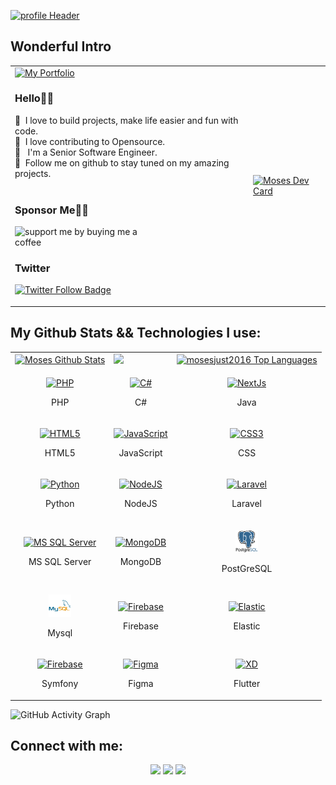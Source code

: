 [![profile Header](https://user-images.githubusercontent.com/78784850/185071059-bcedf7d4-3038-404e-ad0f-4837bb2120d0.png)](https://dunsin.vercel.app/)
## Wonderful Intro

<table>
  <tr>
    <td valign="center">
      <a href="https://mosesjasi.co/">
        <img src="https://img.shields.io/badge/my_portfolio-000?style=for-the-badge&logo=ko-fi&logoColor=white" alt="My Portfolio"/></a>
      <p>
        <h3>Hello👋🏾</h3>
        👀 &nbsp;I love to build projects, make life easier and fun with code.
        <br/>
        🚀 &nbsp;I love contributing to Opensource.
        <br/>
        🙂 &nbsp; I'm a Senior Software Engineer.
        <br/>
        💞️ &nbsp;Follow me on github to stay tuned on my amazing projects.
        <br/>
        <br />
        <h3>Sponsor Me🤝🏽</h3>
        <a href="https://www.buymeacoffee.com/mjjustme26f"><img align="left" src="https://cdn.buymeacoffee.com/buttons/v2/default-yellow.png" height="50" width="220" alt="support me by buying me a coffee" /> <a/>
        <br/>
        <br />
        <h3>Twitter</h3>
        <a href="https://twitter.com/JustMoses2017">
          <img src="https://img.shields.io/twitter/follow/JustMoses2017?color=0F182A&logo=twitter&style=for-the-badge" alt="Twitter Follow Badge"/></a>
       </p>
    </td>
    <td>
      <a href="#"><img src="https://res.cloudinary.com/mjjustme/image/upload/v1658766461/mjjustme26/93699-coding_k6uuxf.gif" width="400" alt="Moses Dev Card"/></a>
    </td>
  </tr>
</table>


## My Github Stats && Technologies I use:
<table>
  <tr>
    <td>
      <a href="https://github.com/mosesjust2016"><img alt="Moses Github Stats" src="https://github-readme-stats.vercel.app/api?username=mosesjust2016&show_icons=true&count_private=true&theme=react&hide_border=true&bg_color=1d2a3a" /></a>
    </td>
    <td>
      <a href="http://www.github.com/mosesjust2016"><img src="https://github-readme-streak-stats.herokuapp.com/?user=mosesjust2016&stroke=ffffff&background=1d2a3a&ring=5BCDEC&fire=5BCDEC&currStreakNum=ffffff&currStreakLabel=5BCDEC&sideNums=ffffff&sideLabels=ffffff&dates=ffffff&hide_border=true" /></a>
    </td>
    <td>
      <a href="https://github.com/mosesjust2016"><img alt="mosesjust2016 Top Languages" src="https://github-readme-stats.vercel.app/api/top-langs/?username=mosesjust2016&langs_count=8&count_private=true&layout=compact&theme=react&hide_border=true&bg_color=1d2a3a"/></a>
    </td>
  <tr>
  <tr>
    <td>
      <p align="center">
        <a href="https://www.php.net/docs.php" target="_blank" rel="noreferrer">
          <img src="https://raw.githubusercontent.com/danielcranney/readme-generator/main/public/icons/skills/php-colored.svg" width="36" height="36" alt="PHP" />
        </a>
        <p align="center">PHP</p>
      </p>
    </td>
    <td>           
      <p align="center">
        <a href="https://learn.microsoft.com/en-us/dotnet/csharp/" target="_blank" rel="noreferrer">
          <img src="https://raw.githubusercontent.com/danielcranney/readme-generator/main/public/icons/skills/csharp-colored.svg" width="36" height="36" alt="C#" />
      </a>
        <p align="center">C#</p>
      </p>
    </td>
     <td>            
      <p align="center">
        <a href="https://www.oracle.com/java/" target="_blank" rel="noreferrer">
          <img src="https://raw.githubusercontent.com/danielcranney/readme-generator/main/public/icons/skills/java-colored.svg" width="36" height="36" alt="NextJs" />
      </a>
        <p align="center">Java</p>
      </p>
    </td>
   
  </tr>
  <tr>
   <td>
      <p align="center">
        <a href="https://developer.mozilla.org/en-US/docs/Glossary/HTML5" target="_blank" rel="noreferrer">
          <img src="https://raw.githubusercontent.com/danielcranney/readme-generator/main/public/icons/skills/html5-colored.svg" width="36" height="36" alt="HTML5" />
        </a>
        <p align="center">HTML5</p>
      </p>
    </td>
    <td>
      <p align="center">
        <a href="https://www.javascript.com/" target="_blank" rel="noreferrer">
          <img src="https://raw.githubusercontent.com/danielcranney/readme-generator/main/public/icons/skills/javascript-colored.svg" width="36" height="36" alt="JavaScript" />
      </a>
        <p align="center">JavaScript</p>
      </p>
    </td>
    <td>
      <p align="center">
        <a href="https://www.w3.org/TR/CSS/#css" target="_blank" rel="noreferrer">
          <img src="https://raw.githubusercontent.com/danielcranney/readme-generator/main/public/icons/skills/css3-colored.svg" width="36" height="36" alt="CSS3" />
      </a>
        <p align="center">CSS</p>
      </p>
    </td>
  </tr>

  <tr>
    <td>      
      <p align="center">
        <a href="https://docs.python.org/3/" target="_blank" rel="noreferrer">
          <img src="https://raw.githubusercontent.com/danielcranney/readme-generator/main/public/icons/skills/python-colored.svg" width="36" height="36" alt="Python" />
        </a>
        <p align="center">Python</p>
      </p>
    </td>
    <td>            
      <p align="center">
        <a href="https://nodejs.org/en/" target="_blank" rel="noreferrer">
        <img src="https://raw.githubusercontent.com/danielcranney/readme-generator/main/public/icons/skills/nodejs-colored.svg" width="36" height="36" alt="NodeJS" />
      </a>
        <p align="center">NodeJS</p>
      </p>
    </td>
    <td>           
      <p align="center">
        <a href="https://laravel.com/docs/9.x" target="_blank" rel="noreferrer">
          <img src="https://raw.githubusercontent.com/danielcranney/readme-generator/main/public/icons/skills/laravel-colored.svg" width="36" height="36" alt="Laravel" />
        </a>
        <p align="center">Laravel</p>
      </p>
    </td>
  </tr>

  <tr>
  <td>
      <p align="center">
        <a href="https://www.microsoft.com/en-us/sql-server/" target="_blank" rel="noreferrer">
          <img src="https://www.svgrepo.com/show/303229/microsoft-sql-server-logo.svg" width="36" height="36" alt="MS SQL Server" />
      </a>
        <p align="center">MS SQL Server</p>
      </p>
    </td>
    <td>             
      <p align="center">
        <a href="https://www.mongodb.com/" target="_blank" rel="noreferrer">
          <img src="https://raw.githubusercontent.com/danielcranney/readme-generator/main/public/icons/skills/mongodb-colored.svg" width="36" height="36" alt="MongoDB"/>
        </a>
        <p align="center">MongoDB</p>
      </p>
    </td>
    <td>
      <p align="center">
        <a href="https://www.postgresql.org" target="_blank" rel="noreferrer">
          <img src="https://raw.githubusercontent.com/devicons/devicon/master/icons/postgresql/postgresql-original-wordmark.svg" width="36" height="36" alt="PostGreSQL" />
        </a>
        <p align="center">PostGreSQL</p>
      </p>
    </td>
   
  </tr>
  
  
  
  
  
  
  
  
  
  
  <tr>
  <td>
      <p align="center">
        <a href="https://www.mysql.com/" target="_blank" rel="noreferrer">
          <img src="https://raw.githubusercontent.com/devicons/devicon/master/icons/mysql/mysql-original-wordmark.svg" width="36" height="36" alt="MySql" />
      </a>
        <p align="center">Mysql</p>
      </p>
    </td>
    <td>             
      <p align="center">
        <a href="https://firebase.google.com/" target="_blank" rel="noreferrer">
          <img src="https://www.vectorlogo.zone/logos/firebase/firebase-icon.svg" width="36" height="36" alt="Firebase"/>
        </a>
        <p align="center">Firebase</p>
      </p>
    </td>
    <td>
      <p align="center">
        <a href="https://www.elastic.co" target="_blank" rel="noreferrer">
          <img src="https://www.vectorlogo.zone/logos/elastic/elastic-icon.svg" width="36" height="36" alt="Elastic" />
        </a>
        <p align="center">Elastic</p>
      </p>
    </td>
   
  </tr>
  
  
  
  <tr>
    <td>
      <p align="center">
          <a href="https://symfony.com/doc/current/index.html" target="_blank" rel="noreferrer">
          <img src="https://symfony.com/logos/symfony_black_03.svg" width="36" height="36" alt="Firebase" />
          </a>
        <p align="center">Symfony</p>
      </p>      
    </td>
    <td>
      <p align="center">
        <a href="https://www.figma.com/" target="_blank" rel="noreferrer">
          <img src="https://raw.githubusercontent.com/danielcranney/readme-generator/main/public/icons/skills/figma-colored.svg" width="36" height="36" alt="Figma" />
        </a>
        <p align="center">Figma</p>
      </p>
    </td>
     <td>           
      <p align="center">
        <a href="https://docs.flutter.dev/" target="_blank" rel="noreferrer">
          <img src="https://raw.githubusercontent.com/danielcranney/readme-generator/main/public/icons/skills/flutter-colored.svg" width="36" height="36" alt="XD" />
      </a>
        <p align="center">Flutter</p>
      </p>
    </td>
    
  </tr>
</table>

![GitHub Activity Graph](https://activity-graph.herokuapp.com/graph?username=mosesjust2016&bg_color=1d2a3a&color=5BCDEC&line=5BCDEC&point=FFFFFF&hide_border=true)

## Connect with me:

<p align="center">
  <a href = "https://www.linkedin.com/in/moses-jasi-21bb7152"><img src="https://img.icons8.com/fluent/48/000000/linkedin.png"/></a>
<a href = "https://twitter.com/JustMoses2017"><img src="https://img.icons8.com/fluent/48/000000/twitter.png"/></a>
<a href = "https://www.instagram.com/mjjustme"><img src="https://img.icons8.com/fluent/48/000000/instagram-new.png"/></a>
</p>


